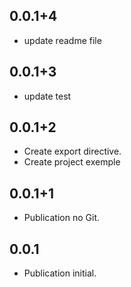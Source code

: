 ## 0.0.1+4

* update readme file
## 0.0.1+3

* update test
## 0.0.1+2

* Create export directive.
* Create project exemple
## 0.0.1+1

* Publication no Git.

## 0.0.1

* Publication initial.
